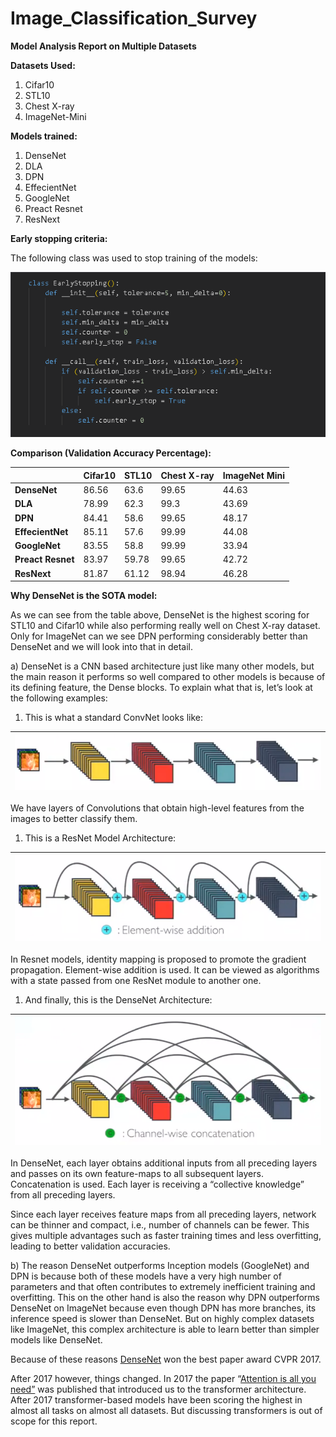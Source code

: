 # Image_Classification_Survey

**Model Analysis Report on Multiple Datasets**

**Datasets Used:**

1.  Cifar10
2.  STL10
3.  Chest X-ray
4.  ImageNet-Mini

**Models trained:**

1.  DenseNet
2.  DLA
3.  DPN
4.  EffecientNet
5.  GoogleNet
6.  Preact Resnet
7.  ResNext

**Early stopping criteria:**

The following class was used to stop training of the models:

![](images/md4.png)

**Comparison (Validation Accuracy Percentage):**

|                   | **Cifar10** | **STL10** | **Chest X-ray** | **ImageNet Mini** |
|-------------------|-------------|-----------|-----------------|-------------------|
| **DenseNet**      | 86.56       | 63.6      | 99.65           | 44.63             |
| **DLA**           | 78.99       | 62.3      | 99.3            | 43.69             |
| **DPN**           | 84.41       | 58.6      | 99.65           | 48.17             |
| **EffecientNet**  | 85.11       | 57.6      | 99.99           | 44.08             |
| **GoogleNet**     | 83.55       | 58.8      | 99.99           | 33.94             |
| **Preact Resnet** | 83.97       | 59.78     | 99.65           | 42.72             |
| **ResNext**       | 81.87       | 61.12     | 98.94           | 46.28             |

**Why DenseNet is the SOTA model:**

As we can see from the table above, DenseNet is the highest scoring for STL10 and Cifar10 while also performing really well on Chest X-ray dataset. Only for ImageNet can we see DPN performing considerably better than DenseNet and we will look into that in detail.

a) DenseNet is a CNN based architecture just like many other models, but the main reason it performs so well compared to other models is because of its defining feature, the Dense blocks. To explain what that is, let’s look at the following examples:

1.  This is what a standard ConvNet looks like:

| ![](images/md1.png) |
|-------------------------------------------------|

We have layers of Convolutions that obtain high-level features from the images to better classify them.

1.  This is a ResNet Model Architecture:

| ![](images/md2.png) |
|-------------------------------------------------|

In Resnet models, identity mapping is proposed to promote the gradient propagation. Element-wise addition is used. It can be viewed as algorithms with a state passed from one ResNet module to another one.

1.  And finally, this is the DenseNet Architecture:

| ![](images/md3.png) |
|-------------------------------------------------|

In DenseNet, each layer obtains additional inputs from all preceding layers and passes on its own feature-maps to all subsequent layers. Concatenation is used. Each layer is receiving a “collective knowledge” from all preceding layers.

Since each layer receives feature maps from all preceding layers, network can be thinner and compact, i.e., number of channels can be fewer. This gives multiple advantages such as faster training times and less overfitting, leading to better validation accuracies.

b) The reason DenseNet outperforms Inception models (GoogleNet) and DPN is because both of these models have a very high number of parameters and that often contributes to extremely inefficient training and overfitting. This on the other hand is also the reason why DPN outperforms DenseNet on ImageNet because even though DPN has more branches, its inference speed is slower than DenseNet. But on highly complex datasets like ImageNet, this complex architecture is able to learn better than simpler models like DenseNet.

Because of these reasons [DenseNet](https://arxiv.org/abs/1608.06993) won the best paper award CVPR 2017.

After 2017 however, things changed. In 2017 the paper “[Attention is all you need”](https://arxiv.org/abs/1706.03762?context=cs) was published that introduced us to the transformer architecture. After 2017 transformer-based models have been scoring the highest in almost all tasks on almost all datasets. But discussing transformers is out of scope for this report.
